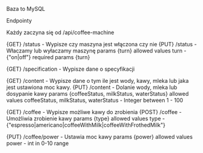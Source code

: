 Baza to MySQL

Endpointy

Każdy zaczyna się od /api/coffee-machine

{GET} /status - Wypisze czy maszyna jest włączona czy nie
{PUT} /status - Właczamy lub wyłaczamy maszynę
    params 
        {turn} 
    allowed values 
        turn - {"on|off"}
    required params
        {turn}

{GET} /specification - Wypisze dane o specyfikacji

{GET} /content - Wypisze dane o tym ile jest wody, kawy, mleka lub jaka jest ustawiona moc kawy.
{PUT} /content - Dolanie wody, mleka lub dosypanie kawy
    params 
        {coffeeStatus, milkStatus, waterStatus}
    allowed values
        coffeeStatus, milkStatus, waterStatus - Integer between 1 - 100

{GET} /coffee - Wypisze możliwe kawy do zrobienia
{POST} /coffee - Umożliwia zrobienie kawy
    params 
        {type}
    allowed values
        type - {"espresso|americano|coffeeWithMilk|coffeeWithFrothedMilk"}

{PUT} /coffee/power - Ustawia moc kawy
    params
        {power}
    allowed values
        power - int in 0-10 range